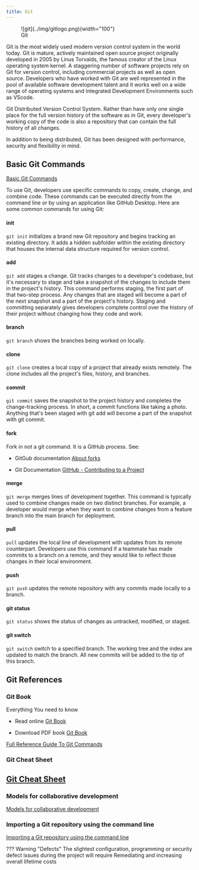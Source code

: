 ```yaml
---
title: Git
---
```


<figure markdown>
  ![git](../img/gitlogo.png){width="100"}
  <figcaption>Git</figurecaption>
</figure>


Git is the most widely used modern version control system in the world today. Git is mature, actively maintained open source project originally developed in 2005 by Linus Torvalds, the famous creator of the Linux operating system kernel. A staggering number of software projects rely on Git for version control, including commercial projects as well as open source. Developers who have worked with Git are well represented in the pool of available software development talent and it works well on a wide range of operating systems and Integrated Development Environments such as VScode.

Git Distributed Version Control System. Rather than have only one single place for the full version history of the software as in Git, every developer's working copy of the code is also a repository that can contain the full history of all changes.

In addition to being distributed, Git has been designed with performance, security and flexibility in mind.


## Basic Git Commands

[Basic Git Commands](https://docs.github.com/en/get-started/using-git/about-git#basic-git-commands)

To use Git, developers use specific commands to copy, create, change, and combine code. These commands can be executed directly from the command line or by using an application like GitHub Desktop. Here are some common commands for using Git:

#### init

`git init` initializes a brand new Git repository and begins tracking an existing directory. It adds a hidden subfolder within the existing directory that houses the internal data structure required for version control.

#### add

`git add` stages a change. Git tracks changes to a developer's codebase, but it's necessary to stage and take a snapshot of the changes to include them in the project's history. This command performs staging, the first part of that two-step process. Any changes that are staged will become a part of the next snapshot and a part of the project's history. Staging and committing separately gives developers complete control over the history of their project without changing how they code and work.

#### branch

`git branch` shows the branches being worked on locally.

#### clone

`git clone` creates a local copy of a project that already exists remotely. The clone includes all the project's files, history, and branches.

#### commit

`git commit` saves the snapshot to the project history and completes the change-tracking process. In short, a commit functions like taking a photo. Anything that's been staged with git add will become a part of the snapshot with git commit.

#### fork

Fork in not a git command. It is a GitHub process. See:   

- GitGub documentation [About forks](https://docs.github.com/en/get-started/quickstart/fork-a-repo#about-forks)

- Git Documentation [GitHub - Contributing to a Project](https://git-scm.com/book/en/v2/GitHub-Contributing-to-a-Project)

#### merge

`git merge` merges lines of development together. This command is typically used to combine changes made on two distinct branches. For example, a developer would merge when they want to combine changes from a feature branch into the main branch for deployment.

#### pull

`pull` updates the local line of development with updates from its remote counterpart. Developers use this command if a teammate has made commits to a branch on a remote, and they would like to reflect those changes in their local environment.

#### push

`git push` updates the remote repository with any commits made locally to a branch.

#### git status

`git status` shows the status of changes as untracked, modified, or staged.

#### git switch

`git switch` switch to a specified branch. The working tree and the index are updated to match the branch. All new commits will be added to the tip of this branch.

## Git References

### Git Book

Everything You need to know

- Read online [Git Book](https://git-scm.com/book/en/v2) 

- Download PDF book [Git Book](https://github.com/progit/progit2/releases/download/2.1.360/progit.pdf) 

[Full Reference Guide To Git Commands](https://git-scm.com/docs)

### Git Cheat Sheet

[Git Cheat Sheet](https://training.github.com/downloads/github-git-cheat-sheet/)
---

### Models for collaborative development

[Models for collaborative development](https://docs.github.com/en/get-started/using-git/about-git#models-for-collaborative-development)

### Importing a Git repository using the command line

[Importing a Git repository using the command line](https://docs.github.com/en/get-started/importing-your-projects-to-github/importing-source-code-to-github/importing-a-git-repository-using-the-command-line)

??? Warning "Defects"
	The slightest configuration, programming or security defect issues during the project will require Remediating and increasing overall lifetime costs 
